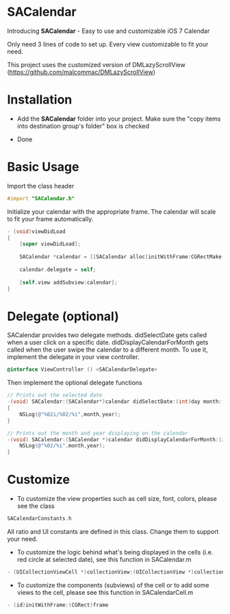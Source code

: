 SACalendar
==========

Introducing **SACalendar** - Easy to use and customizable iOS 7 Calendar

Only need 3 lines of code to set up. Every view customizable to fit your need.

This project uses the customized version of DMLazyScrollView (https://github.com/malcommac/DMLazyScrollView)

Installation
==========

- Add the **SACalendar** folder into your project. 
Make sure the "copy items into destination group's folder" box is checked

- Done

Basic Usage
==========
Import the class header
```objective-c
#import "SACalendar.h"
```

Initialize your calendar with the appropriate frame. The calendar will scale to fit your frame automatically.
```objective-c
- (void)viewDidLoad
{
    [super viewDidLoad];
	
    SACalendar *calendar = [[SACalendar alloc]initWithFrame:CGRectMake(0, 20, 320, 400)];
    
    calendar.delegate = self;
    
    [self.view addSubview:calendar];
}
```

Delegate (optional)
==========
SACalendar provides two delegate methods. didSelectDate gets called when a user click on a specific date. didDisplayCalendarForMonth gets called when the user swipe the calendar to a different month. To use it, implement the delegate in your view controller.
```objective-c
@interface ViewController () <SACalendarDelegate>
```
Then implement the optional delegate functions
```objective-c
// Prints out the selected date
-(void) SACalendar:(SACalendar*)calendar didSelectDate:(int)day month:(int)month year:(int)year
{
    NSLog(@"%02i/%02/%i",month,year);
}

// Prints out the month and year displaying on the calendar
-(void) SACalendar:(SACalendar *)calendar didDisplayCalendarForMonth:(int)month year:(int)year{
    NSLog(@"%02/%i",month,year);
}
```

Customize
==========
- To customize the view properties such as cell size, font, colors, please see the class

```objective-c
SACalendarConstants.h
```
All ratio and UI constants are defined in this class. Change them to support your need.

- To customize the logic behind what's being displayed in the cells (i.e. red circle at selected date), see this function in SACalendar.m

```objective-c
- (UICollectionViewCell *)collectionView:(UICollectionView *)collectionView cellForItemAtIndexPath:(NSIndexPath *)indexPath
```

- To customize the components (subviews) of the cell or to add some views to the cell, please see this function in SACalendarCell.m

```objective-c
- (id)initWithFrame:(CGRect)frame
```











